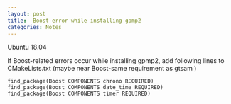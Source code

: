 ```yaml
---
layout: post
title:  Boost error while installing gpmp2
categories: Notes
---
```


Ubuntu 18.04

If Boost-related errors occur while installing gpmp2, add following lines to CMakeLists.txt (maybe near Boost-same requirement as gtsam )
```
find_package(Boost COMPONENTS chrono REQUIRED)
find_package(Boost COMPONENTS date_time REQUIRED)
find_package(Boost COMPONENTS timer REQUIRED)
```
